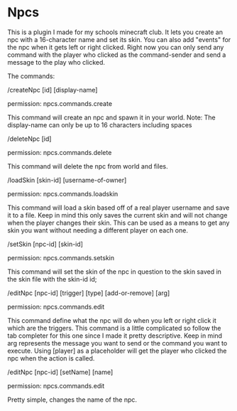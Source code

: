 # Npcs
This is a plugin I made for my schools minecraft club. It lets you create an npc with a 16-character name and set its skin. You can also add "events" for the npc when it gets left or right clicked. Right now you can only send any command with the player who clicked as the command-sender and send a message to the play who clicked.

The commands:

/createNpc [id] [display-name] 

permission: npcs.commands.create

This command will create an npc and spawn it in your world. Note: The display-name can only be up to 16 characters including spaces

/deleteNpc [id]

permission: npcs.commands.delete

This command will delete the npc from world and files.

/loadSkin [skin-id] [username-of-owner]

permission: npcs.commands.loadskin

This command will load a skin based off of a real player username and save it to a file. Keep in mind this only saves the current skin and will not change when the player changes their skin. This can be used as a means to get any skin you want without needing a different player on each one.

/setSkin [npc-id] [skin-id]

permission: npcs.commands.setskin

This command will set the skin of the npc in question to the skin saved in the skin file with the skin-id id;

/editNpc [npc-id] [trigger] [type] [add-or-remove] [arg]

permission: npcs.commands.edit

This command define what the npc will do when you left or right click it which are the triggers. This command is a little complicated so follow the tab completer for this one since I made it pretty descriptive. Keep in mind arg represents the message you want to send or the command you want to execute. Using [player] as a placeholder will get the player who clicked the npc when the action is called.

/editNpc [npc-id] [setName] [name]

permission: npcs.commands.edit

Pretty simple, changes the name of the npc.
